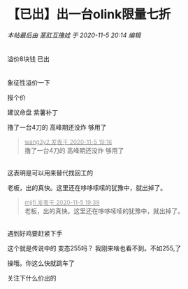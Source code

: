 # 【已出】出一台olink限量七折


<i class="pstatus"> 本帖最后由 茎肛互撸娃 于 2020-11-5 20:14 编辑 </i><br />
<br />
<br />
溢价8块钱 已出<br />
<br />
<br />
象征性溢价一下<br />
<img src="static/image/smiley/default/shy.gif" smilieid="8" border="0" alt="" /> 

报个价

建议命盘 紫薯补丁

撸了一台4刀的 高峰期还没炸 够用了

<div class="quote"><blockquote><font size="2"><a href="https://www.hostloc.com/forum.php?mod=redirect&amp;goto=findpost&amp;pid=9408142&amp;ptid=762922" target="_blank"><font color="#999999">wang3y2 发表于 2020-11-5 19:16</font></a></font><br />
撸了一台4刀的 高峰期还没炸 够用了</blockquote></div><br />
这表明是可以用来替代找回工的

老板，出的真快。这里还在哆哆嗦嗦的犹豫中，就出掉了。<img src="static/image/smiley/default/lol.gif" smilieid="12" border="0" alt="" />

<div class="quote"><blockquote><font size="2"><a href="https://www.hostloc.com/forum.php?mod=redirect&amp;goto=findpost&amp;pid=9408258&amp;ptid=762922" target="_blank"><font color="#999999">mjjfl 发表于 2020-11-5 19:39</font></a></font><br />
老板，出的真快。这里还在哆哆嗦嗦的犹豫中，就出掉了。</blockquote></div><br />
遇到好鸡要赶紧下手<img src="static/image/smiley/default/lol.gif" smilieid="12" border="0" alt="" />

这个就是传说中的 变态255吗？ 我刚来啥也看不到。不如255,了

操哦。你这么快就跳车了

关注下什么价出的
